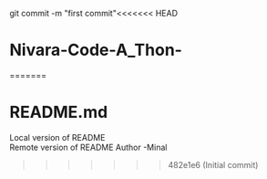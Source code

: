 git commit -m "first commit"<<<<<<< HEAD
# Nivara-Code-A_Thon-
=======
# README.md

Local version of README  
Remote version of README
Author -Minal
>>>>>>> 482e1e6 (Initial commit)

